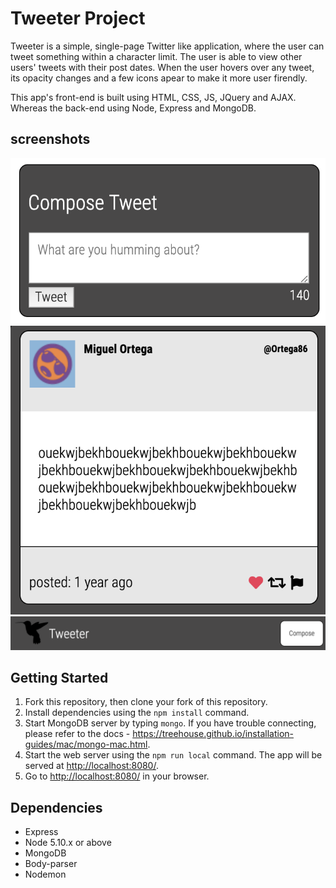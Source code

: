 # Tweeter Project

Tweeter is a simple, single-page Twitter like application, where the user can tweet something within a character limit. The user is able to view other users' tweets with their post dates. When the user hovers over any tweet, its opacity changes and a few icons apear to make it more user firendly.

This app's front-end is built using HTML, CSS, JS, JQuery and AJAX. Whereas the back-end using Node, Express and MongoDB.

## screenshots

!["Screenshot of tweet compose box"](https://github.com/BanaBatshon/tweeter/blob/master/public/images/Docs/Screen%20Shot%202019-03-24%20at%206.04.23%20PM.png)
!["Screenshot of previous tweets section"](https://github.com/BanaBatshon/tweeter/blob/master/public/images/Docs/Screen%20Shot%202019-03-24%20at%206.04.11%20PM.png)
!["Screenshot of nav-bar"](https://github.com/BanaBatshon/tweeter/blob/master/public/images/Docs/Screen%20Shot%202019-03-24%20at%206.03.37%20PM.png)

## Getting Started

1. Fork this repository, then clone your fork of this repository.
2. Install dependencies using the `npm install` command.
3. Start MongoDB server by typing `mongo`. If you have trouble connecting, please refer to the docs - https://treehouse.github.io/installation-guides/mac/mongo-mac.html.
3. Start the web server using the `npm run local` command. The app will be served at <http://localhost:8080/>.
4. Go to <http://localhost:8080/> in your browser.

## Dependencies

- Express
- Node 5.10.x or above
- MongoDB
- Body-parser
- Nodemon
